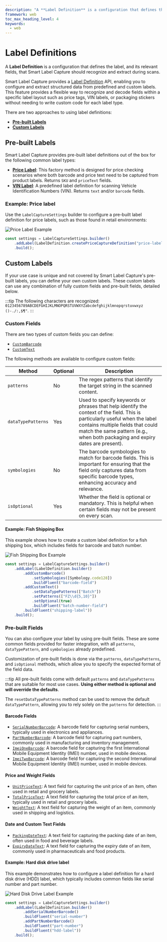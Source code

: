 ```yaml
---
description: "A **Label Definition** is a configuration that defines the label, and its relevant fields, that Smart Label Capture should recognize and extract during scans."
framework: web
toc_max_heading_level: 4
keywords:
  - web
---
```


# Label Definitions

A **Label Definition** is a configuration that defines the label, and its relevant fields, that Smart Label Capture should recognize and extract during scans.

Smart Label Capture provides a [Label Definition](https://docs.scandit.com/data-capture-sdk/web/label-capture/api/label-definition.html#label-definition) API, enabling you to configure and extract structured data from predefined and custom labels. This feature provides a flexible way to recognize and decode fields within a specific label layout such as price tags, VIN labels, or packaging stickers without needing to write custom code for each label type.

There are two approaches to using label definitions:

- [**Pre-built Labels**](#pre-built-labels)
- [**Custom Labels**](#custom-labels)

## Pre-built Labels

Smart Label Capture provides pre-built label definitions out of the box for the following common label types:

- [**Price Label**](https://docs.scandit.com/data-capture-sdk/web/label-capture/api/label-definition.html#method-scandit.datacapture.label.LabelDefinition.PriceCaptureDefinitionWithName): This factory method is designed for price checking scenarios where both barcode and price text need to be captured from product labels. Returns `SKU` and `priceText` fields.
- [**VIN Label**](https://docs.scandit.com/data-capture-sdk/web/label-capture/api/label-definition.html#method-scandit.datacapture.label.LabelDefinition.VinLabelDefinitionWithName): A predefined label definition for scanning Vehicle Identification Numbers (VIN). Returns `text` and/or `barcode` fields.

### Example: Price label

Use the `LabelCaptureSettings` builder to configure a pre-built label definition for price labels, such as those found in retail environments:

![Price Label Example](/img/slc/price-label.png)

```js
const settings = LabelCaptureSettings.builder()
    .addLabel(LabelDefinition.createPriceCaptureDefinition("price-label"))
    .build();
```

## Custom Labels

If your use case is unique and not covered by Smart Label Capture's pre-built labels, you can define your own custom labels. These custom labels can use any combination of fully custom fields and pre-built fields, detailed below.

:::tip
The following characters are recognized: `0123456789ABCDEFGHIJKLMNOPQRSTUVWXYZabcdefghijklmnopqrstuvwxyz ()-./:,$¶"`.
:::

### Custom Fields

There are two types of custom fields you can define:

* [`CustomBarcode`](https://docs.scandit.com/data-capture-sdk/web/label-capture/api/custom-barcode.html#custom-barcode)
* [`CustomText`](https://docs.scandit.com/data-capture-sdk/web/label-capture/api/custom-text.html#custom-text)

The following methods are available to configure custom fields:

| Method | Optional | Description |
|--------|----------|-------------|
| `patterns` | No | The regex patterns that identify the target string in the scanned content. |
| `dataTypePatterns` | Yes | Used to specify keywords or phrases that help identify the context of the field. This is particularly useful when the label contains multiple fields that could match the same pattern (e.g., when both packaging and expiry dates are present). |
| `symbologies` | No | The barcode symbologies to match for barcode fields. This is important for ensuring that the field only captures data from specific barcode types, enhancing accuracy and relevance. |
| `isOptional` | Yes | Whether the field is optional or mandatory. This is helpful when certain fields may not be present on every scan. |

#### Example: Fish Shipping Box

This example shows how to create a custom label definition for a fish shipping box, which includes fields for barcode and batch number.

![Fish Shipping Box Example](/img/slc/fish-shipping-box.png)

```js
const settings = LabelCaptureSettings.builder()
    .addLabel(LabelDefinition.builder()
        .addCustomBarcode()
            .setSymbologies([Symbology.code128])
            .buildFluent("barcode-field")
        .addCustomText()
            .setDataTypePatterns(["Batch"])
            .setPatterns(["FZ\\d{5,10}"])
            .setOptional(true)
            .buildFluent("batch-number-field")
        .buildFluent("shipping-label"))
    .build();
```

### Pre-built Fields

You can also configure your label by using pre-built fields. These are some common fields provided for faster integration, with all `patterns`, `dataTypePattern`, and `symbologies` already predefined.

Customization of pre-built fields is done via the `patterns`, `dataTypePatterns`, and `isOptional` methods, which allow you to specify the expected format of the field data.

:::tip
All pre-built fields come with default `patterns` and `dataTypePatterns` that are suitable for most use cases. **Using either method is optional and will override the defaults**.

The `resetDataTypePatterns` method can be used to remove the default `dataTypePattern`, allowing you to rely solely on the `patterns` for detection.
:::

#### Barcode Fields

* [`SerialNumberBarcode`](https://docs.scandit.com/data-capture-sdk/web/label-capture/api/serial-number-barcode.html#serial-number-barcode):
  A barcode field for capturing serial numbers, typically used in electronics and appliances.
* [`PartNumberBarcode`](https://docs.scandit.com/data-capture-sdk/web/label-capture/api/part-number-barcode.html#part-number-barcode):
  A barcode field for capturing part numbers, commonly used in manufacturing and inventory management.
* [`ImeiOneBarcode`](https://docs.scandit.com/data-capture-sdk/web/label-capture/api/imei-one-barcode.html#imei-one-barcode): 
  A barcode field for capturing the first International Mobile Equipment Identity (IMEI) number, used in mobile devices.
* [`ImeiTwoBarcode`](https://docs.scandit.com/data-capture-sdk/web/label-capture/api/imei-two-barcode.html#imei-two-barcode): 
  A barcode field for capturing the second International Mobile Equipment Identity (IMEI) number, used in mobile devices.

#### Price and Weight Fields

* [`UnitPriceText`](https://docs.scandit.com/data-capture-sdk/web/label-capture/api/unit-price-text.html#unit-price-text):
  A text field for capturing the unit price of an item, often used in retail and grocery labels.
* [`TotalPriceText`](https://docs.scandit.com/data-capture-sdk/web/label-capture/api/total-price-text.html#total-price-text):
  A text field for capturing the total price of an item, typically used in retail and grocery labels.
* [`WeightText`](https://docs.scandit.com/data-capture-sdk/web/label-capture/api/weight-text.html#weight-text):
  A text field for capturing the weight of an item, commonly used in shipping and logistics.

#### Date and Custom Text Fields

* [`PackingDateText`](https://docs.scandit.com/data-capture-sdk/web/label-capture/api/packing-date-text.html#packing-date-text):
  A text field for capturing the packing date of an item, often used in food and beverage labels.
* [`ExpiryDateText`](https://docs.scandit.com/data-capture-sdk/web/label-capture/api/expiry-date-text.html#expiry-date-text):
  A text field for capturing the expiry date of an item, commonly used in pharmaceuticals and food products.

#### Example: Hard disk drive label

This example demonstrates how to configure a label definition for a hard disk drive (HDD) label, which typically includes common fields like serial number and part number.

![Hard Disk Drive Label Example](/img/slc/hdd-label.png)

```js
const settings = LabelCaptureSettings.builder()
    .addLabel(LabelDefinition.builder()
        .addSerialNumberBarcode()
        .buildFluent("serial-number")
        .addPartNumberBarcode()
        .buildFluent("part-number")
        .buildFluent("hdd-label"))
    .build();
```
